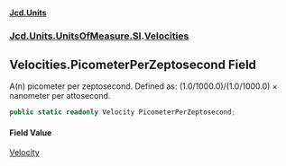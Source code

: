 #### [Jcd.Units](index.md 'index')
### [Jcd.Units.UnitsOfMeasure.SI](Jcd.Units.UnitsOfMeasure.SI.md 'Jcd.Units.UnitsOfMeasure.SI').[Velocities](Velocities.md 'Jcd.Units.UnitsOfMeasure.SI.Velocities')

## Velocities.PicometerPerZeptosecond Field

A(n) picometer per zeptosecond. Defined as: (1.0/1000.0)/(1.0/1000.0) × nanometer per attosecond.

```csharp
public static readonly Velocity PicometerPerZeptosecond;
```

#### Field Value
[Velocity](Velocity.md 'Jcd.Units.UnitTypes.Velocity')